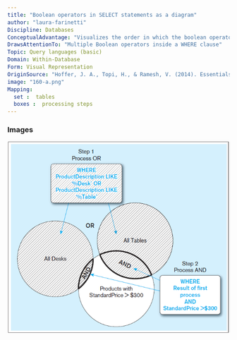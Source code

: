 ```yaml
---
title: "Boolean operators in SELECT statements as a diagram"
author: "laura-farinetti"
Discipline: Databases
ConceptualAdvantage: "Visualizes the order in which the boolean operators are processed inside a WHERE clause"
DrawsAttentionTo: "Multiple Boolean operators inside a WHERE clause"
Topic: Query languages (basic)
Domain: Within-Database
Form: Visual Representation
OriginSource: "Hoffer, J. A., Topi, H., & Ramesh, V. (2014). Essentials of Database Management. Prentice Hall Press."
image: "160-a.png"
Mapping:
  set :  tables
  boxes :  processing steps
---
```

### Images
<img src="/assets/images/nm/160-b.png" class="ui fluid bordered image">
